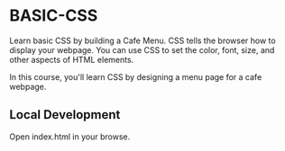 # BASIC-CSS
Learn basic CSS by building a Cafe Menu.
CSS tells the browser how to display your webpage. You can use CSS to set the color, font, size, and other aspects of HTML elements.

In this course, you'll learn CSS by designing a menu page for a cafe webpage.

## Local Development
Open index.html in your browse.
